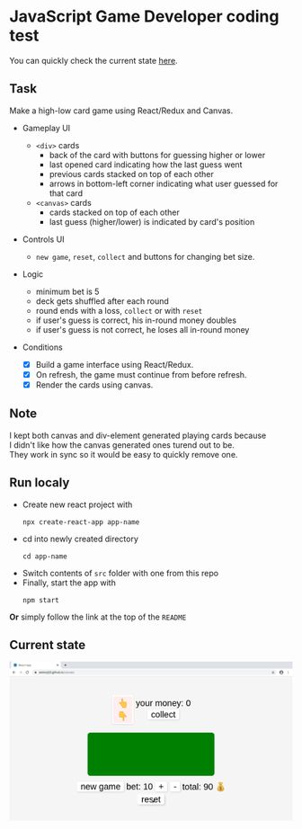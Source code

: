 # JavaScript Game Developer coding test
You can quickly check the current state [here](https://aleksej10.github.io/canvas/).  

## Task
Make a high-low card game using React/Redux and Canvas.  

* Gameplay UI
  - `<div>` cards
    * back of the card with buttons for guessing higher or lower 
    * last opened card indicating how the last guess went
    * previous cards stacked on top of each other
    * arrows in bottom-left corner indicating what user guessed for that card
  - `<canvas>` cards
    * cards stacked on top of each other
    * last guess (higher/lower) is indicated by card's position
* Controls UI
  - `new game`, `reset`, `collect` and buttons for changing bet size.
* Logic
  - minimum bet is 5
  - deck gets shuffled after each round
  - round ends with a loss, `collect` or with `reset`
  - if user's guess is correct, his in-round money doubles
  - if user's guess is not correct, he loses all in-round money

* Conditions 
  - [x] Build a game interface using React/Redux. 
  - [x] On refresh, the game must continue from before refresh.
  - [x] Render the cards using canvas.

## Note
I kept both canvas and div-element generated playing cards because   
I didn't like how the canvas generated ones turend out to be.  
They work in sync so it would be easy to quickly remove one.

## Run localy
* Create new react project with 
  ```
  npx create-react-app app-name
  ```
* cd into newly created directory
  ```
  cd app-name
  ```
* Switch contents of `src` folder with one from this repo
* Finally, start the app with 
  ```
  npm start
  ```

**Or** simply follow the link at the top of the `README`

## Current state
![demo](https://github.com/Aleksej10/canvas/blob/master/demo.gif)  

